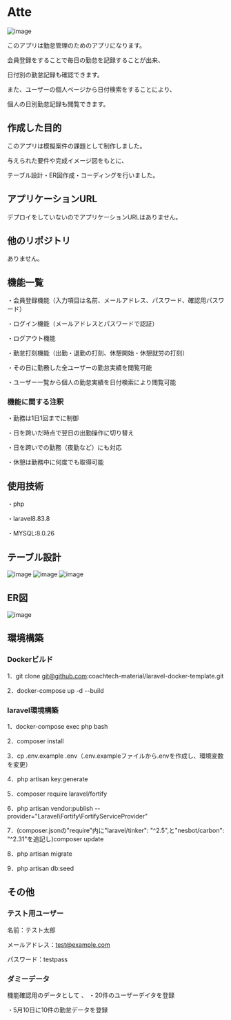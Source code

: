 # Atte

![image](https://github.com/tatsuyakunugi/Atte/assets/143701240/3a09f161-ec6a-474e-a75e-1be52a2030ed)

このアプリは勤怠管理のためのアプリになります。

会員登録をすることで毎日の勤怠を記録することが出来、

日付別の勤怠記録も確認できます。

また、ユーザーの個人ページから日付検索をすることにより、

個人の日別勤怠記録も閲覧できます。

## 作成した目的

このアプリは模擬案件の課題として制作しました。

与えられた要件や完成イメージ図をもとに、

テーブル設計・ER図作成・コーディングを行いました。

## アプリケーションURL

デプロイをしていないのでアプリケーションURLはありません。

## 他のリポジトリ

ありません。

## 機能一覧

・会員登録機能（入力項目は名前、メールアドレス、パスワード、確認用パスワード）

・ログイン機能（メールアドレスとパスワードで認証）

・ログアウト機能

・勤怠打刻機能（出勤・退勤の打刻、休憩開始・休憩就労の打刻）

・その日に勤務した全ユーザーの勤怠実績を閲覧可能

・ユーザー一覧から個人の勤怠実績を日付検索により閲覧可能

### 機能に関する注釈

・勤務は1日1回までに制御

・日を跨いだ時点で翌日の出勤操作に切り替え

・日を跨いでの勤務（夜勤など）にも対応

・休憩は勤務中に何度でも取得可能

## 使用技術

・php

・laravel8.83.8

・MYSQL:8.0.26

## テーブル設計

![image](https://github.com/tatsuyakunugi/Atte/assets/143701240/2ce29c3d-a2db-4557-89fc-2a28305c2df8)
![image](https://github.com/tatsuyakunugi/Atte/assets/143701240/860c44ba-07d9-4639-ae55-bba6c9199f96)
![image](https://github.com/tatsuyakunugi/Atte/assets/143701240/7fd95147-2ccb-4db4-8aa9-8b7975fefba9)

## ER図

![image](https://github.com/tatsuyakunugi/Atte/assets/143701240/d4cf0120-00e6-4b32-89c6-63d3b81dfcc0)

## 環境構築

### Dockerビルド

1．git clone git@github.com:coachtech-material/laravel-docker-template.git

2．docker-compose up -d --build

### laravel環境構築

1．docker-compose exec php bash

2．composer install

3．cp .env.example .env（.env.exampleファイルから.envを作成し、環境変数を変更）

4．php artisan key:generate

5．composer require laravel/fortify

6．php artisan vendor:publish --provider="Laravel\Fortify\FortifyServiceProvider"

7．(composer.jsonの"require"内に"laravel/tinker": "^2.5",と"nesbot/carbon": "^2.31"を追記し)composer update

8．php artisan migrate

9．php artisan db:seed

## その他

### テスト用ユーザー

名前：テスト太郎

メールアドレス：test@example.com

パスワード：testpass

### ダミーデータ

機能確認用のデータとして
、
・20件のユーザーデイタを登録
 
・5月10日に10件の勤怠データを登録
 
